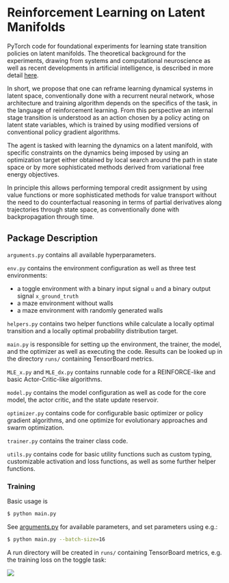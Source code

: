 # Reinforcement Learning on Latent Manifolds

PyTorch code for foundational experiments for learning state transition policies on latent manifolds.
The theoretical background for the experiments, drawing from systems and computational neuroscience as well as recent developments in artificial intelligence, is described in more detail [here](https://github.com/sebvoigtlaender/state_rl_basics/blob/main/background.pdf).

In short, we propose that one can reframe learning dynamical systems in latent space, conventionally done with a recurrent neural network, whose architecture and training algorithm depends on the specifics of the task, in the language of reinforcement learning. From this perspective an internal stage transition is understood as an action chosen by a policy acting on latent state variables, which is trained by using modified versions of conventional policy gradient algorithms.

The agent is tasked with learning the dynamics on a latent manifold, with specific constraints on the dynamics being imposed by using an optimization target either obtained by local search around the path in state space or by more sophisticated methods derived from variational free energy objectives.

In principle this allows performing temporal credit assignment by using value functions or more sophisticated methods for value transport without the need to do counterfactual reasoning in terms of partial derivatives along trajectories through state space, as conventionally done with backpropagation through time.

## Package Description

`arguments.py` contains all available hyperparameters.

`env.py` contains the environment configuration as well as three test environments:
*   a toggle environment with a binary input signal `u` and a binary output signal `x_ground_truth`
*   a maze environment without walls
*   a maze environment with randomly generated walls

`helpers.py` contains two helper functions while calculate a locally optimal transition and a locally optimal probability distribution target.

`main.py` is responsible for setting up the environment, the trainer, the model, and the optimizer as well as executing the code. Results can be looked up in the directory `runs/` containing TensorBoard metrics.

`MLE_x.py` and `MLE_dx.py` contains runnable code for a REINFORCE-like and basic Actor-Critic-like algorithms.

`model.py` contains the model configuration as well as code for the core model, the actor critic, and the state update reservoir.

`optimizer.py` contains code for configurable basic optimizer or policy gradient algorithms, and one optimize for evolutionary approaches and swarm optimization.

`trainer.py` contains the trainer class code.

`utils.py` contains code for basic utility functions such as custom typing, customizable activation and loss functions, as well as some further helper functions.

### Training

Basic usage is

```bash
$ python main.py
```

See [arguments.py](https://github.com/sebvoigtlaender/state_rl_basics/blob/main/arguments.py) for available parameters, and set parameters using e.g.:

```bash
$ python main.py --batch-size=16
```

A run directory will be created in `runs/` containing TensorBoard metrics, e.g. the training loss on the toggle task: 

![](https://github.com/sebvoigtlaender/latent_manifold_RL/tree/main/images/toggle_loss.png) 